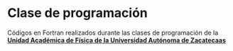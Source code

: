 # Clase de programación
Códigos en Fortran realizados durante las clases de programación de la **[Unidad Académica de Física de la Universidad Autónoma de Zacatecaas](https://fisica.uaz.edu.mx)**
